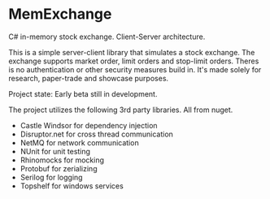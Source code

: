 # MemExchange
C# in-memory stock exchange. Client-Server architecture.

This is a simple server-client library that simulates a stock exchange.
The exchange supports market order, limit orders and stop-limit orders.
Theres is no authentication or other security measures build in. It's made solely for research, paper-trade and showcase purposes.

Project state: Early beta still in development.

The project utilizes the following 3rd party libraries. All from nuget.

- Castle Windsor for dependency injection
- Disruptor.net for cross thread communication
- NetMQ for network communication
- NUnit for unit testing
- Rhinomocks for mocking
- Protobuf for zerializing
- Serilog for logging
- Topshelf for windows services
